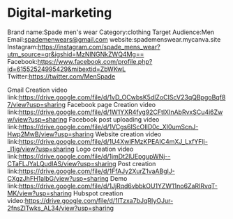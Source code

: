 # Digital-marketing
Brand name:Spade men's wear
Category:clothing
Target Audience:Men
Email:spademenwears@gmail.com
website:spademenswear.mycanva.site
Instagram:https://instagram.com/spade_mens_wear?utm_source=qr&igshid=MzNlNGNkZWQ4Mg==
Facebook:https://www.facebook.com/profile.php?id=61552524995429&mibextid=ZbWKwL
Twitter:https://twitter.com/MenSpade

Gmail Creation video link:https://drive.google.com/file/d/1vD_OCwbsK5dlZoCIScV23qQBpgoBqf87/view?usp=sharing
Facebook page Creation video link:https://drive.google.com/file/d/1W1YXR4fyg92CFtlXInAbRvxSCu4i6Zww/view?usp=sharing
Facebook post uploading video link:https://drive.google.com/file/d/1VCgs6IScOIID0c_XI0umScnJ-Hwp2MwB/view?usp=sharing
Website creation video link:https://drive.google.com/file/d/1U4XwIFMzKPEAIC4mXJ_LxfYFlj-_I1jg/view?usp=sharing
Logo creation video link:https://drive.google.com/file/d/1jmDt2lUEpgupWNj--CTaFLJYaLQudIAS/view?usp=sharing
Post creation link:https://drive.google.com/file/d/1FfAJy2XurZ1vaABglJ-CXgzJhFH1albG/view?usp=sharing
Demo link:https://drive.google.com/file/d/1JjRqd6vbbkOU1YZW11no6ZaRIRvqT-MK/view?usp=sharing
Hubspot creation video:https://drive.google.com/file/d/1ITzxa7bJqRIyOJur-2fnsZITwks_AL34/view?usp=sharing
